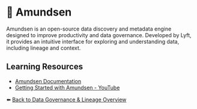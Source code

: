 # 🔗 Amundsen

Amundsen is an open-source data discovery and metadata engine designed to improve productivity and data governance. Developed by Lyft, it provides an intuitive interface for exploring and understanding data, including lineage and context.

## Learning Resources
- [Amundsen Documentation](https://www.amundsen.io/amundsen/)
- [Getting Started with Amundsen - YouTube](https://www.youtube.com/watch?v=m-mL00FkWd0&t=6s)

⬅️ [Back to Data Governance & Lineage Overview](../../README.md#-data-governance--lineage)

